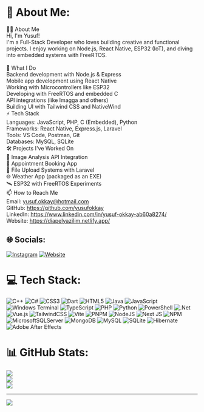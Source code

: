 # 💫 About Me:
👨‍💻 About Me<br>Hi, I'm Yusuf!<br>I'm a  Full-Stack Developer who loves building creative and functional projects. I enjoy working on Node.js, React Native, ESP32 (IoT), and diving into embedded systems with FreeRTOS.<br><br>🚀 What I Do<br>Backend development with Node.js & Express<br>Mobile app development using React Native<br>Working with Microcontrollers like ESP32<br>Developing with FreeRTOS and embedded C<br>API integrations (like Imagga and others)<br>Building UI with Tailwind CSS and NativeWind<br>⚡ Tech Stack<br>Languages: JavaScript, PHP, C (Embedded), Python<br>Frameworks: React Native, Express.js, Laravel<br>Tools: VS Code, Postman, Git<br>Databases: MySQL, SQLite<br>🛠 Projects I've Worked On<br>🎨 Image Analysis API Integration<br>📱 Appointment Booking App<br>📂 File Upload Systems with Laravel<br>🌐 Weather App (packaged as an EXE)<br>🛰 ESP32 with FreeRTOS Experiments<br>📫 How to Reach Me<br>Email: yusuf.okkay@hotmail.com<br>GitHub: https://github.com/yusufokkay<br>LinkedIn: https://www.linkedin.com/in/yusuf-okkay-ab60a8274/<br>Website: https://diapelyazilim.netlify.app/


## 🌐 Socials:
[![Instagram](https://img.shields.io/badge/Instagram-%23E4405F.svg?logo=Instagram&logoColor=white)](https://instagram.com/yusufokkay40) 
[![Website](https://img.shields.io/badge/Website-%23000000.svg?style=flat&logo=firefox&logoColor=white)](https://diapelyazilim.netlify.app/)

# 💻 Tech Stack:
![C++](https://img.shields.io/badge/c++-%2300599C.svg?style=for-the-badge&logo=c%2B%2B&logoColor=white) ![C#](https://img.shields.io/badge/c%23-%23239120.svg?style=for-the-badge&logo=csharp&logoColor=white) ![CSS3](https://img.shields.io/badge/css3-%231572B6.svg?style=for-the-badge&logo=css3&logoColor=white) ![Dart](https://img.shields.io/badge/dart-%230175C2.svg?style=for-the-badge&logo=dart&logoColor=white) ![HTML5](https://img.shields.io/badge/html5-%23E34F26.svg?style=for-the-badge&logo=html5&logoColor=white) ![Java](https://img.shields.io/badge/java-%23ED8B00.svg?style=for-the-badge&logo=openjdk&logoColor=white) ![JavaScript](https://img.shields.io/badge/javascript-%23323330.svg?style=for-the-badge&logo=javascript&logoColor=%23F7DF1E) ![Windows Terminal](https://img.shields.io/badge/Windows%20Terminal-%234D4D4D.svg?style=for-the-badge&logo=windows-terminal&logoColor=white) ![TypeScript](https://img.shields.io/badge/typescript-%23007ACC.svg?style=for-the-badge&logo=typescript&logoColor=white) ![PHP](https://img.shields.io/badge/php-%23777BB4.svg?style=for-the-badge&logo=php&logoColor=white) ![Python](https://img.shields.io/badge/python-3670A0?style=for-the-badge&logo=python&logoColor=ffdd54) ![PowerShell](https://img.shields.io/badge/PowerShell-%235391FE.svg?style=for-the-badge&logo=powershell&logoColor=white) ![.Net](https://img.shields.io/badge/.NET-5C2D91?style=for-the-badge&logo=.net&logoColor=white) ![Vue.js](https://img.shields.io/badge/vue.js-%2335495e.svg?style=for-the-badge&logo=vuedotjs&logoColor=%234FC08D) ![TailwindCSS](https://img.shields.io/badge/tailwindcss-%2338B2AC.svg?style=for-the-badge&logo=tailwind-css&logoColor=white) ![Vite](https://img.shields.io/badge/vite-%23646CFF.svg?style=for-the-badge&logo=vite&logoColor=white) ![PNPM](https://img.shields.io/badge/pnpm-%234a4a4a.svg?style=for-the-badge&logo=pnpm&logoColor=f69220) ![NodeJS](https://img.shields.io/badge/node.js-6DA55F?style=for-the-badge&logo=node.js&logoColor=white) ![Next JS](https://img.shields.io/badge/Next-black?style=for-the-badge&logo=next.js&logoColor=white) ![NPM](https://img.shields.io/badge/NPM-%23CB3837.svg?style=for-the-badge&logo=npm&logoColor=white) ![MicrosoftSQLServer](https://img.shields.io/badge/Microsoft%20SQL%20Server-CC2927?style=for-the-badge&logo=microsoft%20sql%20server&logoColor=white) ![MongoDB](https://img.shields.io/badge/MongoDB-%234ea94b.svg?style=for-the-badge&logo=mongodb&logoColor=white) ![MySQL](https://img.shields.io/badge/mysql-4479A1.svg?style=for-the-badge&logo=mysql&logoColor=white) ![SQLite](https://img.shields.io/badge/sqlite-%2307405e.svg?style=for-the-badge&logo=sqlite&logoColor=white) ![Hibernate](https://img.shields.io/badge/Hibernate-59666C?style=for-the-badge&logo=Hibernate&logoColor=white) ![Adobe After Effects](https://img.shields.io/badge/Adobe%20After%20Effects-9999FF.svg?style=for-the-badge&logo=Adobe%20After%20Effects&logoColor=white)
# 📊 GitHub Stats:
![](https://github-readme-stats.vercel.app/api?username=yusufokkay&theme=dark&hide_border=false&include_all_commits=false&count_private=false)<br/>
![](https://nirzak-streak-stats.vercel.app/?user=yusufokkay&theme=dark&hide_border=false)<br/>
![](https://github-readme-stats.vercel.app/api/top-langs/?username=yusufokkay&theme=dark&hide_border=false&include_all_commits=false&count_private=false&layout=compact)

---
[![](https://visitcount.itsvg.in/api?id=yusufokkay&icon=0&color=0)](https://visitcount.itsvg.in)

<!-- Proudly created with GPRM ( https://gprm.itsvg.in ) -->
